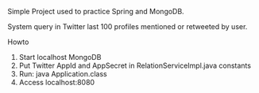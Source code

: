 Simple Project used to practice Spring and MongoDB.

System query in Twitter last 100 profiles mentioned or retweeted by user.

Howto
1. Start localhost MongoDB
2. Put Twitter AppId and AppSecret in RelationServiceImpl.java constants
2. Run: java Application.class
3. Access localhost:8080